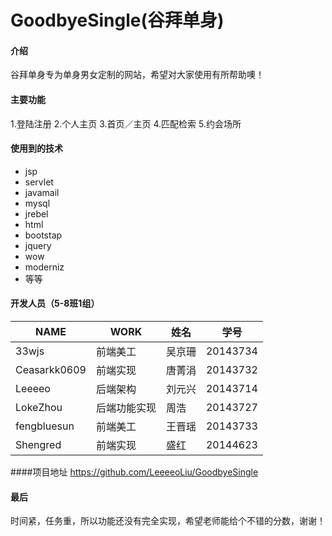 # GoodbyeSingle(谷拜单身)
#### 介绍
谷拜单身专为单身男女定制的网站，希望对大家使用有所帮助噢！

#### 主要功能
1.登陆注册
2.个人主页
3.首页／主页
4.匹配检索
5.约会场所

#### 使用到的技术
- jsp
- servlet
- javamail
- mysql
- jrebel
- html
- bootstap
- jquery
- wow
- moderniz
- 等等

#### 开发人员（5-8班1组）
| NAME | WORK |姓名|学号|
|--------|--------|-----|-----|
| 33wjs  |  前端美工 |吴京珊|20143734|
|Ceasarkk0609|前端实现|唐菁涓|20143732|
|Leeeeo|后端架构|刘元兴|20143714|
|LokeZhou|后端功能实现|周浩|20143727|
|fengbluesun|前端美工|王晋瑶|20143733|
|Shengred|前端实现|盛红|20144623|

####项目地址
https://github.com/LeeeeoLiu/GoodbyeSingle

#### 最后
时间紧，任务重，所以功能还没有完全实现，希望老师能给个不错的分数，谢谢！

